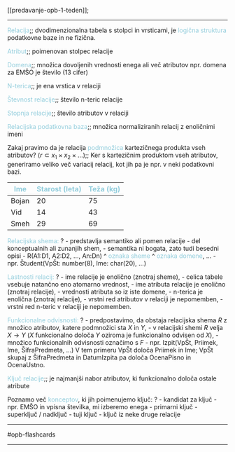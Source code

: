 [[predavanje-opb-1-teden]];

---

<font color="#92cddc">Relacija</font>;; dvodimenzionalna tabela s stolpci in vrsticami, je <font color="#92cddc">logična struktura</font> podatkovne baze in ne fizična.
<!--SR:!2024-10-23,8,250-->

<font color="#92cddc">Atribut</font>;; poimenovan stolpec relacije
<!--SR:!2024-11-03,15,290-->

<font color="#92cddc">Domena</font>;; množica dovoljenih vrednosti enega ali več atributov npr. domena za EMŠO je število (13 cifer)
<!--SR:!2024-10-26,11,270-->

<font color="#92cddc">N-terica</font>;; je ena vrstica v relaciji
<!--SR:!2024-11-03,15,290-->

<font color="#92cddc">Števnost relacije</font>;; število n-teric relacije
<!--SR:!2024-10-30,11,270-->

<font color="#92cddc">Stopnja relacije</font>;; število atributov v relaciji
<!--SR:!2024-10-29,10,250-->

<font color="#92cddc">Relacijska podatkovna baza</font>;; množica normaliziranih relacij z enoličnimi imeni
<!--SR:!2024-10-20,1,170-->

Zakaj pravimo da je relacija <font color="#92cddc">podmnožica</font> kartezičnega produkta vseh atributov? ($r \subset x_1 \times x_2 \times ...$);; Ker s kartezičnim produktom vseh atributov, generiramo veliko več variacij relacij, kot jih pa je npr. v neki podatkovni bazi.
<!--SR:!2024-10-26,11,270-->

| <font color="#92cddc">Ime</font> | <font color="#92cddc">Starost (leta)</font> | <font color="#92cddc">Teža (kg)</font> |
| -------------------------------- | ------------------------------------------- | -------------------------------------- |
| Bojan                            | 20                                          | 75                                     |
| Vid                              | 14                                          | 43                                     |
| Smeh                             | 29                                          | 69                                     |

<font color="#92cddc">Relacijska shema:</font>
?
	- predstavlja semantiko ali pomen relacije
	- del konceptualnih ali zunanjih shem,
	- semantika ni bogata, zato tudi besedni opisi
	- R(A1:D1, A2:D2, ..., An:Dn)
	^ <font color="#92cddc">oznaka sheme</font>          ^ <font color="#92cddc">oznaka domene</font>, ...
	- npr. Študent(VpŠt: number(8), Ime: char(20), ...)


<font color="#92cddc">Lastnosti relacij:</font>
?
	- ime relacije je enolično (znotraj sheme),
	- celica tabele vsebuje natančno eno atomarno vrednost,
	- ime atributa relacije je enolično (znotraj relacije),
	- vrednosti atributa so iz iste domene,
	- n-terica je enolična (znotraj relacije),
	- vrstni red atributov v relaciji je nepomemben,
	- vrstni red n-teric v relaciji je nepomemben.


<font color="#92cddc">Funkcionalne odvisnosti:</font>
?
	- predpostavimo, da obstaja relacijska shema $R$ z množico atributov, katere podmnožici sta $X$ in $Y$,
	- v relacijski shemi $R$ velja $X\rightarrow Y$ ($X$ funkcionalno določa $Y$ oziroma je funkcionalno odvisen od $X$),
	- množico funkcionalnih odvisnosti označimo s $F$
	- npr. Izpit(VpŠt, Priimek, Ime, ŠifraPredmeta, ...)
	V tem primeru VpŠt določa Priimek in Ime; VpŠt skupaj z ŠifraPredmeta in DatumIzpita pa določa OcenaPisno in OcenaUstno.

<font color="#92cddc">Ključ relacije</font>;; je najmanjši nabor atributov, ki funkcionalno določa ostale atribute
<!--SR:!2024-10-24,5,230-->

Poznamo več <font color="#92cddc">konceptov</font>, ki jih poimenujemo ključ:
?
	- kandidat za ključ - npr. EMŠO in vpisna številka, mi izberemo enega
	- primarni ključ
	- superključ / nadključ
	- tuji ključ - ključ iz neke druge relacije



---

#opb-flashcards 

---
